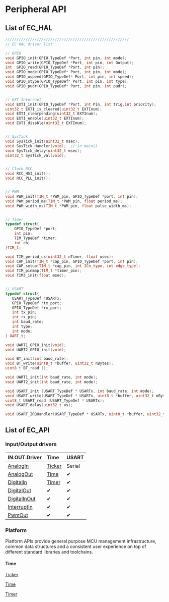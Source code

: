 # Peripheral API



## List of EC\_HAL 

```cpp
///////////////////////////////////////////////////////
// EC HAL driver list

// GPIO
void GPIO_init(GPIO_TypeDef *Port, int pin, int mode);
void GPIO_write(GPIO_TypeDef *Port, int pin, int Output);
int  GPIO_read(GPIO_TypeDef *Port, int pin);
void GPIO_mode(GPIO_TypeDef* Port, int pin, int mode);
void GPIO_ospeed(GPIO_TypeDef* Port, int pin, int speed);
void GPIO_otype(GPIO_TypeDef* Port, int pin, int type);
void GPIO_pudr(GPIO_TypeDef* Port, int pin, int pudr);


// EXT Interrupt
void EXTI_init(GPIO_TypeDef *Port, int Pin, int trig,int priority);
uint32_t EXTI_is_cleared(uint32_t EXTInum);
void EXTI_clearpending(uint32_t EXTInum);
void EXTI_enable(uint32_t EXTInum);
void EXTI_disable(uint32_t EXTInum);


// SysTick
void SysTick_init(uint32_t msec);
void SysTick_Handler(void);  // in main()
void SysTick_delay(uint32_t msec);
uint32_t SysTick_val(void);


// Clock RCC
void RCC_HSI_init();
void RCC_PLL_init();


// PWM
void PWM_init(TIM_t *PWM_pin, GPIO_TypeDef *port, int pin);
void PWM_period_ms(TIM_t *PWM_pin, float period_ms);
void PWM_width_ms(TIM_t *PWM_pin, float pulse_width_ms);


// Timer
typedef struct{
	GPIO_TypeDef *port;		
	int pin;						
	TIM_TypeDef *timer;	
	int ch;							
}TIM_t;

void TIM_period_us(uint32_t nTimer, float usec);
void CAP_init(TIM_t *cap_pin, GPIO_TypeDef *port, int pin);
void CAP_setup(TIM_t *cap_pin, int ICn_type, int edge_type);
void TIM_pinmap(TIM_t *timer_pin);
void TIM3_init(float msec);


// USART
typedef struct{
   USART_TypeDef *USARTx;
   GPIO_TypeDef *tx_port;
   GPIO_TypeDef *rx_port;   
   int tx_pin;               
   int rx_pin;
   int baud_rate;   
   int type;
   int mode;
} UART_t;

void UART1_GPIO_init(void);
void UART2_GPIO_init(void);

void BT_init(int baud_rate);
void BT_write(uint8_t *buffer, uint32_t nBytes);
uint8_t BT_read ();

void UART1_init(int baud_rate, int mode);
void UART2_init(int baud_rate, int mode);

void USART_init (USART_TypeDef * USARTx, int baud_rate, int mode);
void USART_write(USART_TypeDef * USARTx, uint8_t *buffer, uint32_t nBytes);
uint8_t USART_read (USART_TypeDef * USARTx);
void USART_delay(uint32_t us);

void USART_IRQHandler(USART_TypeDef * USARTx, uint8_t *buffer, uint32_t * pRx_counter);
```

## List of EC\_API

### Input/Output drivers

| IN.OUT.Driver | Time | USART |
| :--- | :--- | :--- |
| [AnalogIn](https://os.mbed.com/docs/mbed-os/v6.13/apis/i-o-apis.html) | [Ticker](https://os.mbed.com/docs/mbed-os/v6.13/apis/ticker.html) | Serial |
| [AnalogOut](https://os.mbed.com/docs/mbed-os/v6.13/apis/analogout.html) |  [Time](https://os.mbed.com/docs/mbed-os/v6.13/apis/time.html) | ✔ |
| [DigitalIn](https://os.mbed.com/docs/mbed-os/v6.13/apis/digitalin.html) |  [Timer](https://os.mbed.com/docs/mbed-os/v6.13/apis/timer.html) | ✔ |
| [DigitalOut](https://os.mbed.com/docs/mbed-os/v6.13/apis/digitalout.html) | ✔ | ✔ |
| [DigitalInOut](https://os.mbed.com/docs/mbed-os/v6.13/apis/digitalinout.html) | ✔ | ✔ |
| [InterruptIn](https://os.mbed.com/docs/mbed-os/v6.13/apis/interruptin.html) | ✔ | ✔ |
| [PwmOut](https://os.mbed.com/docs/mbed-os/v6.13/apis/pwmout.html) | ✔ | ✔ |

### Platform

Platform APIs provide general purpose MCU management infrastructure, common data structures and a consistent user experience on top of different standard libraries and toolchains.

#### Time

 [Ticker](https://os.mbed.com/docs/mbed-os/v6.13/apis/ticker.html)

 [Time](https://os.mbed.com/docs/mbed-os/v6.13/apis/time.html)

 [Timer](https://os.mbed.com/docs/mbed-os/v6.13/apis/timer.html)

